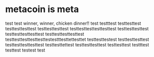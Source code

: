 # metacoin is meta

test
test
winner, winner, chicken dinner!!
test
testttest
testtesttest
testtesttesttest
testtesttesttest
testtesttesttesttesttest
testtesttesttest
testtesttesttesttest
testtesttesttesttest
testtesttesttesttesttestestttesttettesttet
testtesttestest
testtesttesttest
testtesttesttesttest
testtesttettest
testtesttesttest
testtesttest
testttest
testtest
testest
test
